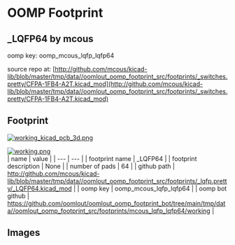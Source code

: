 # OOMP Footprint  
## _LQFP64  by mcous  
  
oomp key: oomp_mcous_lqfp_lqfp64  
  
source repo at: [http://github.com/mcous/kicad-lib/blob/master/tmp/data//oomlout_oomp_footprint_src/footprints/_switches.pretty/CFPA-1FB4-A2T.kicad_mod](http://github.com/mcous/kicad-lib/blob/master/tmp/data//oomlout_oomp_footprint_src/footprints/_switches.pretty/CFPA-1FB4-A2T.kicad_mod)  
## Footprint  
  
[![working_kicad_pcb_3d.png](working_kicad_pcb_3d_600.png)](working_kicad_pcb_3d.png)  
  
[![working.png](working_600.png)](working.png)  
| name | value | 
| --- | --- | 
| footprint name | _LQFP64 | 
| footprint description | None | 
| number of pads | 64 | 
| github path | http://github.com/mcous/kicad-lib/blob/master/tmp/data//oomlout_oomp_footprint_src/footprints/_lqfp.pretty/_LQFP64.kicad_mod | 
| oomp key | oomp_mcous_lqfp_lqfp64 | 
| oomp bot github | https://github.com/oomlout/oomlout_oomp_footprint_bot/tree/main/tmp/data//oomlout_oomp_footprint_src/footprints/mcous_lqfp_lqfp64/working | 
## Images  
